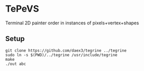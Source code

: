 # TePeVS
Terminal 2D painter order in instances of pixels+vertex+shapes
## Setup
```shell
git clone https://github.com/daex3/tegrine ../tegrine
sudo ln -s $(PWD)/../tegrine /usr/include/tegrine
make
./out abc
```